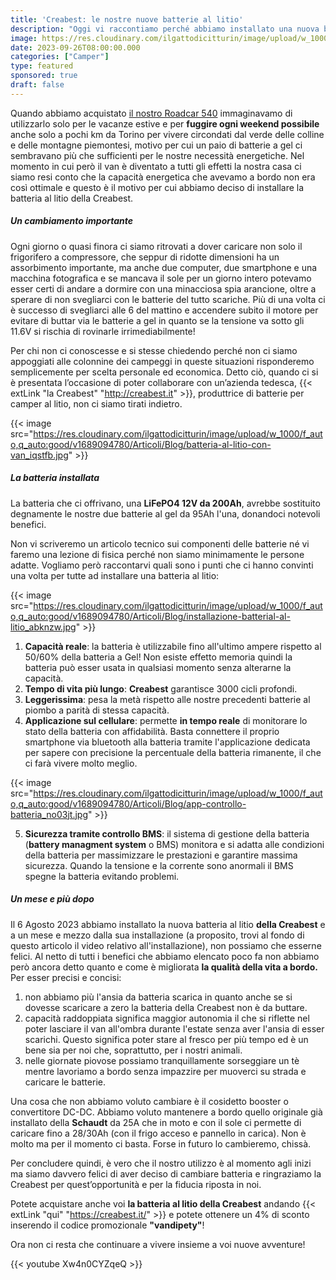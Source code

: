 ```yaml
---
title: 'Creabest: le nostre nuove batterie al litio'
description: "Oggi vi raccontiamo perché abbiamo installato una nuova batteria al litio a bordo del nostro van"
image: https://res.cloudinary.com/ilgattodicitturin/image/upload/w_1000/f_auto,q_auto:good/v1689874010/Articoli/Blog/creabest-batteria-litio_d5gxaf.jpg
date: 2023-09-26T08:00:00.000
categories: ["Camper"]
type: featured
sponsored: true
draft: false
---
```


Quando abbiamo acquistato [il nostro Roadcar 540](/van) immaginavamo di utilizzarlo solo per le vacanze estive e per **fuggire ogni weekend possibile** anche solo a pochi km da Torino per vivere circondati dal verde delle colline e delle montagne piemontesi, motivo per cui un paio di batterie a gel ci sembravano più che sufficienti per le nostre necessità energetiche. Nel momento in cui però il van è diventato a tutti gli effetti la nostra casa ci siamo resi conto che la capacità energetica che avevamo a bordo non era così ottimale e questo è il motivo per cui abbiamo deciso di installare la batteria al litio della Creabest.

##### Un cambiamento importante

Ogni giorno o quasi finora ci siamo ritrovati a dover caricare non solo il frigorifero a compressore, che seppur di ridotte dimensioni ha un assorbimento importante, ma anche due computer, due smartphone e una macchina fotografica e se mancava il sole per un giorno intero potevamo esser certi di andare a dormire con una minacciosa spia arancione, oltre a sperare di non svegliarci con le batterie del tutto scariche. Più di una volta ci è successo di svegliarci alle 6 del mattino e accendere subito il motore per evitare di buttar via le batterie a gel in quanto se la tensione va sotto gli 11.6V si rischia di rovinarle irrimediabilmente! 

Per chi non ci conoscesse e si stesse chiedendo perché non ci siamo appoggiati alle colonnine dei campeggi in queste situazioni risponderemo semplicemente per scelta personale ed economica. 
Detto ciò, quando ci si è presentata l’occasione di poter collaborare con un’azienda tedesca, {{< extLink "la Creabest" "http://creabest.it" >}}, produttrice di batterie per camper al litio, non ci siamo tirati indietro. 

{{< image src="https://res.cloudinary.com/ilgattodicitturin/image/upload/w_1000/f_auto,q_auto:good/v1689094780/Articoli/Blog/batteria-al-litio-con-van_iqstfb.jpg" >}}

##### La batteria installata

La batteria che ci offrivano, una **LiFePO4 12V da 200Ah**, avrebbe sostituito degnamente le nostre due batterie al gel da 95Ah l'una, donandoci notevoli benefici. 

Non vi scriveremo un articolo tecnico sui componenti delle batterie né vi faremo una lezione di fisica perché non siamo minimamente le persone adatte. Vogliamo però raccontarvi quali sono i punti che ci hanno convinti una volta per tutte ad installare una batteria al litio:

{{< image src="https://res.cloudinary.com/ilgattodicitturin/image/upload/w_1000/f_auto,q_auto:good/v1689094780/Articoli/Blog/installazione-batterial-al-litio_abknzw.jpg" >}}

1. **Capacità reale**: la batteria è utilizzabile fino all'ultimo ampere rispetto al 50/60% della batteria a Gel! Non esiste effetto memoria quindi la batteria può esser usata in qualsiasi momento senza alterarne la capacità.
2. **Tempo di vita più lungo**: **Creabest** garantisce 3000 cicli profondi.
3. **Leggerissima**: pesa la metà rispetto alle nostre precedenti batterie al piombo a parità di stessa capacità.
4. **Applicazione sul cellulare**: permette **in tempo reale** di monitorare lo stato della batteria con affidabilità. Basta connettere il proprio smartphone via bluetooth alla batteria tramite l'applicazione dedicata per sapere con precisione la percentuale della batteria rimanente, il che ci farà vivere molto meglio.

{{< image src="https://res.cloudinary.com/ilgattodicitturin/image/upload/w_1000/f_auto,q_auto:good/v1689094780/Articoli/Blog/app-controllo-batteria_no03jt.jpg" >}}

5. **Sicurezza tramite controllo BMS**: il sistema di gestione della batteria (**battery managment system** o BMS) monitora e si adatta alle condizioni della batteria per massimizzare le prestazioni e garantire massima sicurezza. Quando la tensione e la corrente sono anormali il BMS spegne la batteria evitando problemi.

##### Un mese e più dopo

Il 6 Agosto 2023 abbiamo installato la nuova batteria al litio **della Creabest** e a un mese e mezzo dalla sua installazione (a proposito, trovi al fondo di questo articolo il video relativo all'installazione), non possiamo che esserne felici. 
Al netto di tutti i benefici che abbiamo elencato poco fa non abbiamo però ancora detto quanto e come è migliorata **la qualità della vita a bordo.** 
Per esser precisi e concisi:
1. non abbiamo più l'ansia da batteria scarica in quanto anche se si dovesse scaricare a zero la batteria della Creabest non è da buttare.
2. capacità raddoppiata significa maggior autonomia il che si riflette nel poter lasciare il van all'ombra durante l'estate senza aver l'ansia di esser scarichi. Questo significa poter stare al fresco per più tempo ed è un bene sia per noi che, soprattutto, per i nostri animali.
3. nelle giornate piovose possiamo tranquillamente sorseggiare un tè mentre lavoriamo a bordo senza impazzire per muoverci su strada e caricare le batterie.

Una cosa che non abbiamo voluto cambiare è il cosidetto booster o convertitore DC-DC. Abbiamo voluto mantenere a bordo quello originale già installato della **Schaudt** da 25A che in moto e con il sole ci permette di caricare fino a 28/30Ah (con il frigo acceso e pannello in carica). Non è molto ma per il momento ci basta. Forse in futuro lo cambieremo, chissà.

Per concludere quindi, è vero che il nostro utilizzo è al momento agli inizi ma siamo davvero felici di aver deciso di cambiare batteria e ringraziamo la Creabest per quest’opportunità e per la fiducia riposta in noi. 

Potete acquistare anche voi **la batteria al litio della Creabest** andando {{< extLink "qui" "https://creabest.it/" >}} e potete ottenere un 4% di sconto inserendo il codice promozionale **"vandipety"**!

Ora non ci resta che continuare a vivere insieme a voi nuove avventure! 

{{< youtube Xw4n0CYZqeQ >}}
